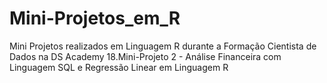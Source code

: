 # Mini-Projetos_em_R
Mini Projetos realizados em Linguagem R durante a Formação Cientista de Dados na DS Academy
18.Mini-Projeto 2 - Análise Financeira com Linguagem SQL e Regressão Linear em Linguagem R
